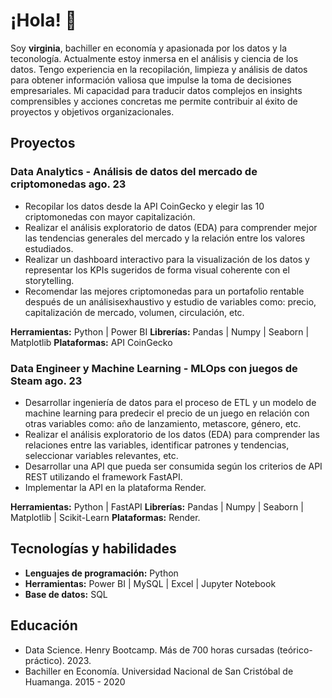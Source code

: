# ¡Hola! 👋
Soy **virginia**, bachiller en economía y apasionada por los datos y la teconología. Actualmente estoy inmersa en el análisis y ciencia de los datos.
Tengo experiencia en la recopilación, limpieza y análisis de datos para obtener información valiosa que impulse la toma de decisiones empresariales. Mi capacidad para traducir datos complejos en insights comprensibles y acciones concretas me permite contribuir al éxito de proyectos y objetivos organizacionales.

## Proyectos
### Data Analytics - Análisis de datos del mercado de criptomonedas ago. 23
- Recopilar los datos desde la API CoinGecko y elegir las 10 criptomonedas con mayor capitalización.
- Realizar el análisis exploratorio de datos (EDA) para comprender mejor las tendencias generales del mercado y la relación entre los valores estudiados.
- Realizar un dashboard interactivo para la visualización de los datos y representar los KPIs sugeridos de forma visual coherente con el storytelling.
- Recomendar las mejores criptomonedas para un portafolio rentable después de un análisisexhaustivo y estudio de variables como: precio, capitalización de mercado, volumen, circulación, etc.
  
**Herramientas:** Python | Power BI
**Librerías:** Pandas | Numpy | Seaborn | Matplotlib
**Plataformas:** API CoinGecko


### Data Engineer y Machine Learning - MLOps con juegos de Steam ago. 23
- Desarrollar ingeniería de datos para el proceso de ETL y un modelo de machine learning para predecir el precio de un juego en relación con otras variables como: año de lanzamiento, metascore, género, etc.
- Realizar el análisis exploratorio de los datos (EDA) para comprender las relaciones entre las variables, identificar patrones y tendencias, seleccionar variables relevantes, etc.
- Desarrollar una API que pueda ser consumida según los criterios de API REST utilizando el framework FastAPI.
- Implementar la API en la plataforma Render.
  
**Herramientas:** Python | FastAPI
**Librerías:** Pandas | Numpy | Seaborn | Matplotlib | Scikit-Learn 
**Plataformas:** Render.

## Tecnologías y habilidades
- **Lenguajes de programación:** Python
- **Herramientas:**  Power BI | MySQL | Excel | Jupyter Notebook 
- **Base de datos:** SQL

## Educación
- Data Science. Henry Bootcamp. Más de 700 horas cursadas (teórico-práctico). 2023.
- Bachiller en Economía. Universidad Nacional de San Cristóbal de Huamanga. 2015 - 2020
